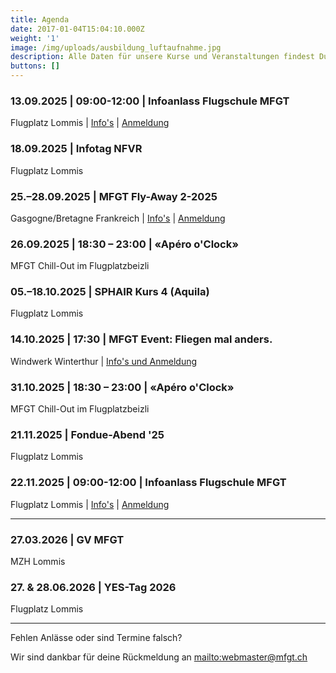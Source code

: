 ```yaml
---
title: Agenda
date: 2017-01-04T15:04:10.000Z
weight: '1'
image: /img/uploads/ausbildung_luftaufnahme.jpg
description: Alle Daten für unsere Kurse und Veranstaltungen findest Du in unserer Agenda.
buttons: []
---
```

### 13.09.2025 | 09:00-12:00 | Infoanlass Flugschule MFGT

Flugplatz Lommis | [Info's](/flugschule/schritte-richtung-cockpit/infoabend/) | [Anmeldung](https://docs.google.com/forms/d/e/1FAIpQLSd3JpxXrOxj7fl_Zm0az8h-jQsAsB1TOEE2-HsOPYoi29qRUw/viewform)

### 18.09.2025 | Infotag NFVR

Flugplatz Lommis

### 25.–28.09.2025 | MFGT Fly-Away 2-2025

Gasgogne/Bretagne Frankreich | [Info's](/club/kurse-veranstaltungen/fly-outs/) | [Anmeldung](https://xoyondo.com/dp/x61gu4jysepejtp)

### 26.09.2025 | 18:30 – 23:00 | «Apéro o'Clock»

MFGT Chill-Out im Flugplatzbeizli

### 05.–18.10.2025 | SPHAIR Kurs 4 (Aquila)

Flugplatz Lommis

### 14.10.2025 | 17:30 | MFGT Event: Fliegen mal anders.

Windwerk Winterthur | [Info's und Anmeldung](https://drive.google.com/file/d/1OOZEM9j9fvpXqWL1a-jC3Ch23HL7L8h5/view?usp=sharing)

### 31.10.2025 | 18:30 – 23:00 | «Apéro o'Clock»

MFGT Chill-Out im Flugplatzbeizli

### 21.11.2025 | Fondue-Abend '25

Flugplatz Lommis

### 22.11.2025 | 09:00-12:00 | Infoanlass Flugschule MFGT

Flugplatz Lommis | [Info's](/flugschule/schritte-richtung-cockpit/infoabend/) | [Anmeldung](https://docs.google.com/forms/d/e/1FAIpQLSd3JpxXrOxj7fl_Zm0az8h-jQsAsB1TOEE2-HsOPYoi29qRUw/viewform)

<hr>

### 27.03.2026 | GV MFGT

MZH Lommis

### 27. & 28.06.2026 | YES-Tag 2026

Flugplatz Lommis

<hr>

Fehlen Anlässe oder sind Termine falsch?

Wir sind dankbar für deine Rückmeldung an <mailto:webmaster@mfgt.ch>

<!-- <font color="red">Ausgebucht!</font> -->
